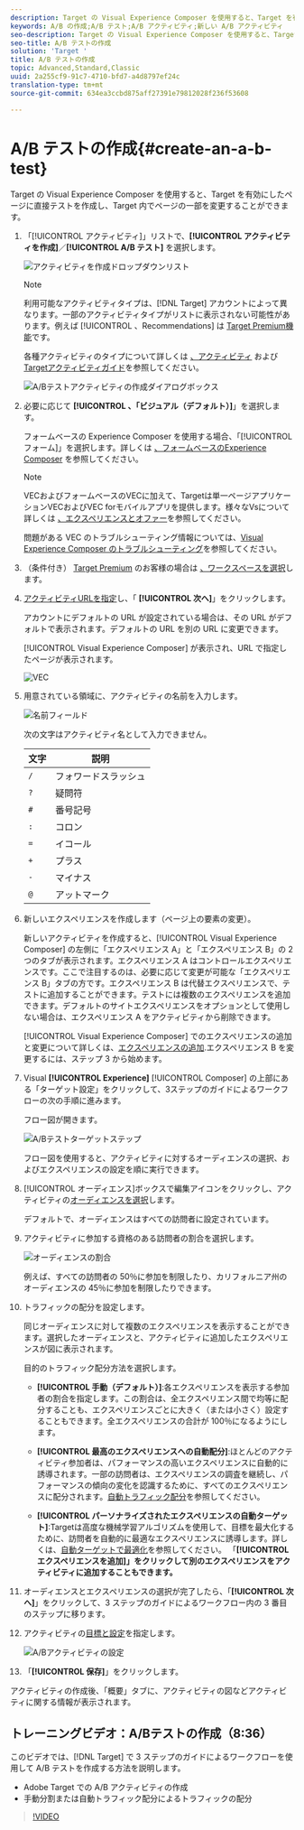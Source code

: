 ```yaml
---
description: Target の Visual Experience Composer を使用すると、Target を有効にしたページに直接テストを作成し、Target 内でページの一部を変更することができます。
keywords: A/B の作成;A/B テスト;A/B アクティビティ;新しい A/B アクティビティ
seo-description: Target の Visual Experience Composer を使用すると、Target を有効にしたページに直接テストを作成し、Target 内でページの一部を変更することができます。
seo-title: A/B テストの作成
solution: 'Target '
title: A/B テストの作成
topic: Advanced,Standard,Classic
uuid: 2a255cf9-91c7-4710-bfd7-a4d8797ef24c
translation-type: tm+mt
source-git-commit: 634ea3ccbd875aff27391e79812028f236f53608

---
```



# A/B テストの作成{#create-an-a-b-test}

Target の Visual Experience Composer を使用すると、Target を有効にしたページに直接テストを作成し、Target 内でページの一部を変更することができます。

1. 「[!UICONTROL アクティビティ]」リストで、**[!UICONTROL アクティビティを作成]**／**[!UICONTROL A/B テスト]** を選択します。

   ![アクティビティを作成ドロップダウンリスト](/help/c-activities/t-test-ab/t-test-create-ab/assets/ab_select-new.png)

   >[!NOTE]
   >
   >利用可能なアクティビティタイプは、[!DNL Target] アカウントによって異なります。一部のアクティビティタイプがリストに表示されない可能性があります。例えば [!UICONTROL 、Recommendations] は [Target Premium機能](/help/c-intro/intro.md#premium)です。

   各種アクティビティのタイプについて詳しくは [、アクティビティ](../../../c-activities/activities.md#concept_D317A95A1AB54674BA7AB65C7985BA03) および [Targetアクティビティガイド](/help/c-activities/target-activities-guide.md)を参照してください。

   ![A/Bテストアクティビティの作成ダイアログボックス](/help/c-activities/t-test-ab/t-test-create-ab/assets/ab_newactivityurl-new.png)

1. 必要に応じて **[!UICONTROL 、「ビジュアル（デフォルト）]**」を選択します。

   フォームベースの Experience Composer を使用する場合、「[!UICONTROL フォーム]」を選択します。詳しくは [、フォームベースのExperience Composer](https://marketing.adobe.com/resources/help/en_US/target/target/t_form_experience_composer.html) を参照してください。

   >[!NOTE]
   >
   >VECおよびフォームベースのVECに加えて、Targetは単一ページアプリケーションVECおよびVEC forモバイルアプリを提供します。様々なVsについて詳しくは [、エクスペリエンスとオファー](/help/c-experiences/experiences.md)を参照してください。

   問題がある VEC のトラブルシューティング情報については、[Visual Experience Composer のトラブルシューティング](../../../c-experiences/c-visual-experience-composer/r-troubleshoot-composer/troubleshoot-composer.md#reference_77743144F10143A3A89D56E116D296E4)を参照してください。

1. （条件付き） [Target Premium](/help/c-intro/intro.md#premium) のお客様の場合は [、ワークスペースを選択](/help/administrating-target/c-user-management/property-channel/property-channel.md)します。


1. [アクティビティURLを指定](../../../c-activities/t-test-ab/t-test-create-ab/ab-activity-url.md#concept_D28549AAA0A14E3BB5F05F32BE8ABC90)し、「 **[!UICONTROL 次へ]**」をクリックします。

   アカウントにデフォルトの URL が設定されている場合は、その URL がデフォルトで表示されます。デフォルトの URL を別の URL に変更できます。

   [!UICONTROL Visual Experience Composer] が表示され、URL で指定したページが表示されます。

   ![VEC](/help/c-activities/t-test-ab/t-test-create-ab/assets/vec-new.png)

1. 用意されている領域に、アクティビティの名前を入力します。

   ![名前フィールド](/help/c-activities/t-test-ab/t-test-create-ab/assets/ab_newname-new.png)

   次の文字はアクティビティ名として入力できません。

   | 文字 | 説明 |
   |--- |--- |
   | `/` | フォワードスラッシュ |
   | `?` | 疑問符 |
   | `#` | 番号記号 |
   | `:` | コロン |
   | `=` | イコール |
   | `+` | プラス |
   | `-` | マイナス |
   | `@` | アットマーク |

1. 新しいエクスペリエンスを作成します（ページ上の要素の変更）。

   新しいアクティビティを作成すると、[!UICONTROL Visual Experience Composer] の左側に「エクスペリエンス A」と「エクスペリエンス B」の 2 つのタブが表示されます。エクスペリエンス A はコントロールエクスペリエンスです。ここで注目するのは、必要に応じて変更が可能な「エクスペリエンス B」タブの方です。エクスペリエンス B は代替エクスペリエンスで、テストに追加することができます。テストには複数のエクスペリエンスを追加できます。デフォルトのサイトエクスペリエンスをオプションとして使用しない場合は、エクスペリエンス A をアクティビティから削除できます。

   [!UICONTROL Visual Experience Composer] でのエクスペリエンスの追加と変更について詳しくは、[エクスペリエンスの追加](../../../c-activities/t-test-ab/t-test-create-ab/ab-add-experience.md#task_454646F2895242D3B92DC395A0CE1A00).エクスペリエンス B を変更するには、ステップ 3 から始めます。

1. Visual **[!UICONTROL Experience]** [!UICONTROL Composer] の上部にある「ターゲット設定」をクリックして、3ステップのガイドによるワークフローの次の手順に進みます。

   フロー図が開きます。

   ![A/Bテストターゲットステップ](/help/c-activities/t-test-ab/t-test-create-ab/assets/ab_flow-new.png)

   フロー図を使用すると、アクティビティに対するオーディエンスの選択、およびエクスペリエンスの設定を順に実行できます。
1. [!UICONTROL オーディエンス]ボックスで編集アイコンをクリックし、アクティビティの[オーディエンスを選択](../../../c-activities/t-test-ab/t-test-create-ab/ab-audience.md#concept_A268236C1224451DB7844BF67F41A087)します。

   デフォルトで、オーディエンスはすべての訪問者に設定されています。

1. アクティビティに参加する資格のある訪問者の割合を選択します。

   ![オーディエンスの割合](/help/c-activities/t-test-ab/t-test-create-ab/assets/audperc-new.png)

   例えば、すべての訪問者の 50％に参加を制限したり、カリフォルニア州のオーディエンスの 45％に参加を制限したりできます。

1. トラフィックの配分を設定します。

   同じオーディエンスに対して複数のエクスペリエンスを表示することができます。選択したオーディエンスと、アクティビティに追加したエクスペリエンスが図に表示されます。

   目的のトラフィック配分方法を選択します。

   * **[!UICONTROL 手動（デフォルト）]**:各エクスペリエンスを表示する参加者の割合を指定します。この割合は、全エクスペリエンス間で均等に配分することも、エクスペリエンスごとに大きく（または小さく）設定することもできます。全エクスペリエンスの合計が 100％になるようにします。

   * **[!UICONTROL 最高のエクスペリエンスへの自動配分]**:ほとんどのアクティビティ参加者は、パフォーマンスの高いエクスペリエンスに自動的に誘導されます。一部の訪問者は、エクスペリエンスの調査を継続し、パフォーマンスの傾向の変化を認識するために、すべてのエクスペリエンスに配分されます。[自動トラフィック配分](../../../c-activities/automated-traffic-allocation/automated-traffic-allocation.md#concept_A1407678796B4C569E94CBA8A9F7F5D4)を参照してください。

   * **[!UICONTROL パーソナライズされたエクスペリエンスの自動ターゲット]**:Targetは高度な機械学習アルゴリズムを使用して、目標を最大化するために、訪問者を自動的に最適なエクスペリエンスに誘導します。詳しくは、[自動ターゲットで最適化](../../../c-activities/auto-target-to-optimize.md#concept_67779E5B7F67427A97D7EA2A6FB919B3)を参照してください。
   「**[!UICONTROL エクスペリエンスを追加]」をクリックして別のエクスペリエンスをアクティビティに追加することもできます。**

1. オーディエンスとエクスペリエンスの選択が完了したら、「**[!UICONTROL 次へ]**」をクリックして、3 ステップのガイドによるワークフロー内の 3 番目のステップに移ります。

1. アクティビティの[目標と設定](../../../c-activities/t-test-ab/t-test-create-ab/ab-goals-and-settings.md#reference_B25389FD6F3A4989801E740364B089CC)を指定します。

   ![A/Bアクティビティの設定](/help/c-activities/t-test-ab/t-test-create-ab/assets/ab_settings-new.png)

1. 「**[!UICONTROL 保存]**」をクリックします。

アクティビティの作成後、「概要」タブに、アクティビティの図などアクティビティに関する情報が表示されます。

## トレーニングビデオ：A/Bテストの作成（8:36）

このビデオでは、[!DNL Target] で 3 ステップのガイドによるワークフローを使用して A/B テストを作成する方法を説明します。

* Adobe Target での A/B アクティビティの作成
* 手動分割または自動トラフィック配分によるトラフィックの配分

>[!VIDEO](https://video.tv.adobe.com/v/17391?captions=jpn)
